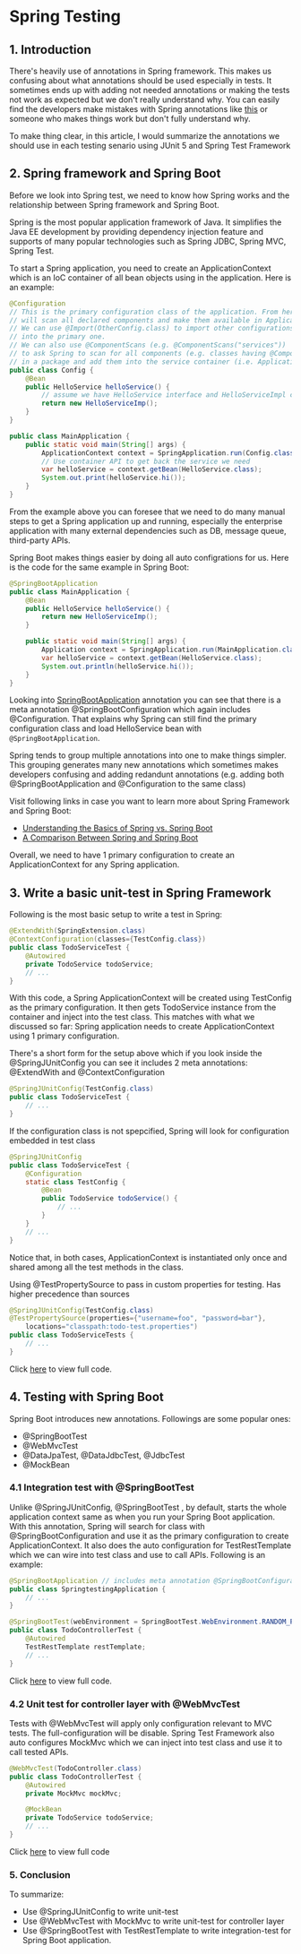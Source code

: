 # Spring Testing

## 1. Introduction

There's heavily use of annotations in Spring framework. This makes us confusing about what annotations should be used especially in tests. It sometimes ends up with adding not needed annotations or making the tests not work as expected but we don't really understand why. You can easily find the developers make mistakes with Spring annotations like [this][4] or someone who makes things work but don't fully understand why.

To make thing clear, in this article, I would summarize the annotations we should use in each testing senario using JUnit 5 and Spring Test Framework

## 2. Spring framework and Spring Boot

Before we look into Spring test, we need to know how Spring works and the relationship between Spring framework and Spring Boot.

Spring is the most popular application framework of Java. It simplifies the Java EE development by providing dependency injection feature and supports of many popular technologies such as Spring JDBC, Spring MVC, Spring Test.

To start a Spring application, you need to create an ApplicationContext which is an IoC container of all bean objects using in the application. Here is an example:

```java
@Configuration
// This is the primary configuration class of the application. From here, Spring
// will scan all declared components and make them available in ApplicationContext.
// We can use @Import(OtherConfig.class) to import other configurations
// into the primary one.
// We can also use @ComponentScans (e.g. @ComponentScans("services"))
// to ask Spring to scan for all components (e.g. classes having @Component, @Service)
// in a package and add them into the service container (i.e. ApplicationContext)
public class Config {
    @Bean
    public HelloService helloService() {
        // assume we have HelloService interface and HelloServiceImpl class
        return new HelloServiceImp();
    }
}

public class MainApplication {
    public static void main(String[] args) {
        ApplicationContext context = SpringApplication.run(Config.class);
        // Use container API to get back the service we need
        var helloService = context.getBean(HelloService.class);
        System.out.print(helloService.hi());
    }
}
```

From the example above you can foresee that we need to do many manual steps to get a Spring application up and running, especially the enterprise application with many external dependencies such as DB, message queue, third-party APIs.

Spring Boot makes things easier by doing all auto configrations for us. Here is the code for the same example in Spring Boot:

```java
@SpringBootApplication
public class MainApplication {
    @Bean
    public HelloService helloService() {
        return new HelloServiceImp();
    }

    public static void main(String[] args) {
        Application context = SpringApplication.run(MainApplication.class);
        var helloService = context.getBean(HelloService.class);
        System.out.println(helloService.hi());
    }
}
```

Looking into [SpringBootApplication][1] annotation you can see that there is a meta annotation @SpringBootConfiguration which again includes @Configuration. That explains why Spring can still find the primary configuration class and load HelloService bean with `@SpringBootApplication`. 

Spring tends to group multiple annotations into one to make things simpler. This grouping generates many new annotations which sometimes makes developers confusing and adding redandunt annotations (e.g. adding both @SpringBootApplication and @Configuration to the same class)

Visit following links in case you want to learn more about Spring Framework and Spring Boot:
- [Understanding the Basics of Spring vs. Spring Boot][2]
- [A Comparison Between Spring and Spring Boot][3]

Overall, we need to have 1 primary configuration to create an ApplicationContext for any Spring application.

## 3. Write a basic unit-test in Spring Framework

Following is the most basic setup to write a test in Spring:

```java
@ExtendWith(SpringExtension.class)
@ContextConfiguration(classes={TestConfig.class})
public class TodoServiceTest {
    @Autowired
    private TodoService todoService;
    // ...
}
```

With this code, a Spring ApplicationContext will be created using TestConfig as the primary configuration. It then gets TodoService instance from the container and inject into the test class. This matches with what we discussed so far: Spring application needs to create ApplicationContext using 1 primary configuration.

There's a short form for the setup above which if you look inside the @SpringJUnitConfig you can see it includes 2 meta annotations: @ExtendWith and @ContextConfiguration

```java
@SpringJUnitConfig(TestConfig.class)
public class TodoServiceTest {
    // ...
}
```

If the configuration class is not spepcified, Spring will look for configuration embedded in test class

```java
@SpringJUnitConfig
public class TodoServiceTest {
    @Configuration
    static class TestConfig {
        @Bean
        public TodoService todoService() {
            // ...
        }
    }
    // ...
}
```

Notice that, in both cases, ApplicationContext is instantiated only once and shared among all the test methods in the class.

Using @TestPropertySource to pass in custom properties for testing. Has higher precedence than sources

```java
@SpringJUnitConfig(TestConfig.class)
@TestPropertySource(properties={"username=foo", "password=bar"},
    locations="classpath:todo-test.properties")
public class TodoServiceTests {
    // ...
}
```

Click [here][5] to view full code.

## 4. Testing with Spring Boot

Spring Boot introduces new annotations. Followings are some popular ones:

- @SpringBootTest
- @WebMvcTest
- @DataJpaTest, @DataJdbcTest, @JdbcTest
- @MockBean

### 4.1 Integration test with @SpringBootTest

Unlike @SpringJUnitConfig, @SpringBootTest , by default, starts the whole application context same as when you run your Spring Boot application. With this annotation, Spring will search for class with @SpringBootConfiguration and use it as the primary configuration to create ApplicationContext. It also does the auto configuration for TestRestTemplate which we can wire into test class and use to call APIs. Following is an example:

```java
@SpringBootApplication // includes meta annotation @SpringBootConfiguration
public class SpringtestingApplication {
    // ...
}

@SpringBootTest(webEnvironment = SpringBootTest.WebEnvironment.RANDOM_PORT)
public class TodoControllerTest {
    @Autowired
    TestRestTemplate restTemplate;
    // ...
}
```

Click [here][6] to view full code.

### 4.2 Unit test for controller layer with @WebMvcTest

Tests with @WebMvcTest will apply only configuration relevant to MVC tests. The full-configuration will be disable. Spring Test Framework also auto configures MockMvc which we can inject into test class and use it to call tested APIs.

```java
@WebMvcTest(TodoController.class)
public class TodoControllerTest {
    @Autowired
    private MockMvc mockMvc;

    @MockBean
    private TodoService todoService;
    // ...
}
```

Click [here][7] to view full code

### 5. Conclusion

To summarize:
- Use @SpringJUnitConfig to write unit-test
- Use @WebMvcTest with MockMvc to write unit-test for controller layer
- Use @SpringBootTest with TestRestTemplate to write integration-test for Spring Boot application.

[1]: https://docs.spring.io/spring-Boot/docs/current/api/org/springframework/Boot/autoconfigure/SpringBootApplication.html
[2]: https://dzone.com/articles/understanding-the-basics-of-spring-vs-spring-Boot
[3]: https://www.baeldung.com/spring-vs-spring-Boot
[4]: https://stackoverflow.com/questions/56289179/how-to-use-mockbean-with-junit-5-in-spring-Boot
[5]: src/test/java/thoqbk/springtesting/unit/TodoServiceTest.java
[6]: src/test/java/thoqbk/springtesting/integration/TodoControllerTest.java
[7]: src/test/java/thoqbk/springtesting/unit/TodoControllerTest.java
